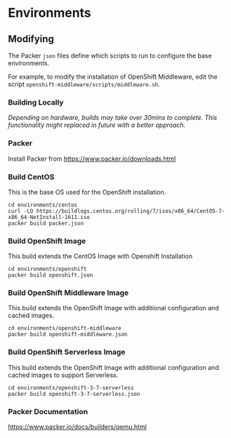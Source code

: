 # Environments

## Modifying

The Packer `json` files define which scripts to run to configure the base environments.

For example, to modify the installation of OpenShift Middleware, edit the script `openshift-middleware/scripts/middleware.sh`.

### Building Locally

_Depending on hardware, builds may take over 30mins to complete. This functionality might replaced in future with a better approach._

### Packer

Install Packer from https://www.packer.io/downloads.html

### Build CentOS

This is the base OS used for the OpenShift installation.

```
cd environments/centos
curl -LO https://buildlogs.centos.org/rolling/7/isos/x86_64/CentOS-7-x86_64-NetInstall-1611.iso
packer build packer.json
```

### Build OpenShift Image

This build extends the CentOS Image with Openshift Installation
```
cd environments/openshift
packer build openshift.json
```

### Build OpenShift Middleware Image

This build extends the OpenShift Image with additional configuration and cached images.

```
cd environments/openshift-middleware
packer build openshift-middleware.json
```

### Build OpenShift Serverless Image

This build extends the OpenShift Image with additional configuration and cached images to support Serverless.

```
cd environments/openshift-3-7-serverless
packer build openshift-3-7-serverless.json
```

### Packer Documentation

https://www.packer.io/docs/builders/qemu.html
